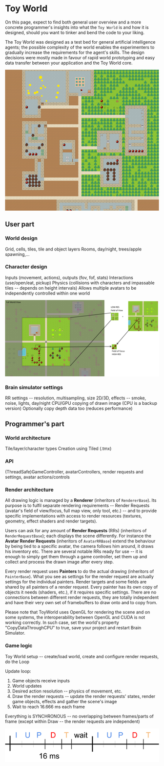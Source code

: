 # Toy World

On this page, expect to find both general user overview and a more concrete programmer's insights into what the `Toy World` is and how it is designed, should you want to tinker and bend the code to your liking.

The Toy World was designed as a test bed for general artificial intelligence agents; the possible complexity of the world enables the experimenters to gradually increase the requirements for the agent's skills. The design decisions were mostly made in favour of rapid world prototyping and easy data transfer between your application and the Toy World core. 

![](../img/toyWorld.png)

## User part
### World design
Grid, cells, tiles, tile and object layers
Rooms, day/night, trees/apple spawning,...


### Character design
Inputs (movement, actions), outputs (fov, fof, stats)
Interactions (use/open/eat, pickup)
Physics (collisions with characters and impassable tiles -- depends on height intervals)
Allows multiple avatars to be independently controlled within one world

![](../img/toyWorld-views.png)


### Brain simulator settings
RR settings -- resolution, multisampling, size
2D/3D, effects -- smoke, noise, lights, day/night
CPU/GPU copying of drawn image (CPU is a backup version)
Optionally copy depth data too (reduces performance)


## Programmer's part
### World architecture
Tile/layer/character types
Creation using Tiled (.tmx)

         
### API
(ThreadSafe)GameController, avatarControllers, render requests and settings, avatar actions/controls


### Render architecture
All drawing logic is managed by a **Renderer** (inheritors of `RendererBase`). Its purpose is to fulfil separate rendering requirements -- Render Requests (avatar's field of view/focus, full map view, only tool, etc.) -- and to provide specific implementations with access to render resources (textures, geometry, effect shaders and render targets).

Users can ask for any amount of **Render Requests** (RRs) (inheritors of `RenderRequestBase`); each displays the scene differently. For instance the **Avatar Render Requests** (inheritors of `AvatarRRBase`) extend the behaviour by being tied to a specific avatar, the camera follows him around, it draws his inventory etc. There are several notable RRs ready for use -- it is enough to simply get them through a game controller, set them up and collect and process the drawn image after every step.

Every render request uses **Painters** to do the actual drawing (inheritors of `PainterBase`). What you see as settings for the render request are actually settings for the individual painters. Render targets and some fields are shared by all painters of a render request. Every painter has its own copy of objects it needs (shaders, etc.), if it requires specific settings. There are no connections between different render requests, they are totally independent and have their very own set of framebuffers to draw onto and to copy from.  

Please note that ToyWorld uses OpenGL for rendering the scene and on some systems, the interoperability between OpenGL and CUDA is not working correctly. In such case, set the world's property "CopyDataThroughCPU" to true, save your project and restart Brain Simulator. 


### Game logic
Toy World setup -- create/load world, create and configure render requests, do the Loop
  
Update loop: 
1. Game objects receive inputs
2. World updates
3. Desired action resolution -- physics of movement, etc.
4. Draw the render requests -- update the render requests' states, render game objects, effects and gather the scene's image
5. Wait to reach 16.666 ms each frame

Everything is SYNCHRONOUS -- no overlapping between frames/parts of frame (except within Draw -- the render requests are independent)

![](../img/toyWorld-update_loop.png)
 



